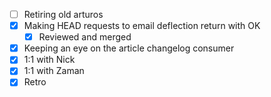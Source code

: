 * [ ] Retiring old arturos  
* [x] Making HEAD requests to email deflection return with OK
  * [x] Reviewed and merged
* [x] Keeping an eye on the article changelog consumer
* [x] 1:1 with Nick
* [x] 1:1 with Zaman
* [x] Retro
